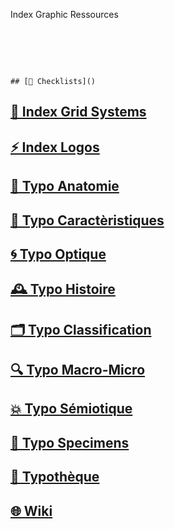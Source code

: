   Index Graphic Ressources
# &nbsp;

```
## [📝 Checklists]()
```
## [🏢 Index Grid Systems]()
## [⚡ Index Logos]()
## [🔬 Typo Anatomie](/describe-typefaces)
## [🧬 Typo Caractèristiques](/parameter-typefaces)
## [🌀 Typo Optique](/correct-typeface)
## [🕰️ Typo Histoire](/overview-writing-history)
## [🗂️ Typo Classification](/classify-typefaces)
## [🔍 Typo Macro-Micro]()
## [💥 Typo Sémiotique](/denote-typefaces)
## [🧪 Typo Specimens]()
## [🔡 Typothèque](http://typo.eracom.ch)
## [🌐 Wiki](/index-graphic-terminology)
